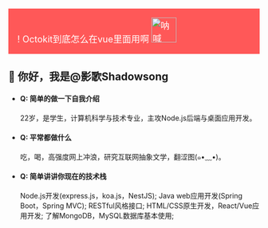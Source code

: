 
<div style="background-color: rgb(255, 88, 88); color: white; font-size: 18px; padding: 18px; margin: 20px 0;">
      ! Octokit到底怎么在vue里面用啊
      <img width="50" src="https://pic1.imgdb.cn/item/6339077116f2c2beb1a55426.jpg" alt="呐喊">
</div>

## 👋 你好，我是@影歌Shadowsong

- #### Q: 简单的做一下自我介绍
  22岁，是学生，计算机科学与技术专业，主攻Node.js后端与桌面应用开发。

- #### Q: 平常都做什么
  吃，喝，高强度网上冲浪，研究互联网抽象文学，翻涩图(๑•﹏•)。

- #### Q: 简单讲讲你现在的技术栈
  Node.js开发(express.js，koa.js，NestJS); Java web应用开发(Spring Boot，Spring MVC); RESTful风格接口; HTML/CSS原生开发，React/Vue应用开发; 了解MongoDB，MySQL数据库基本使用; 
